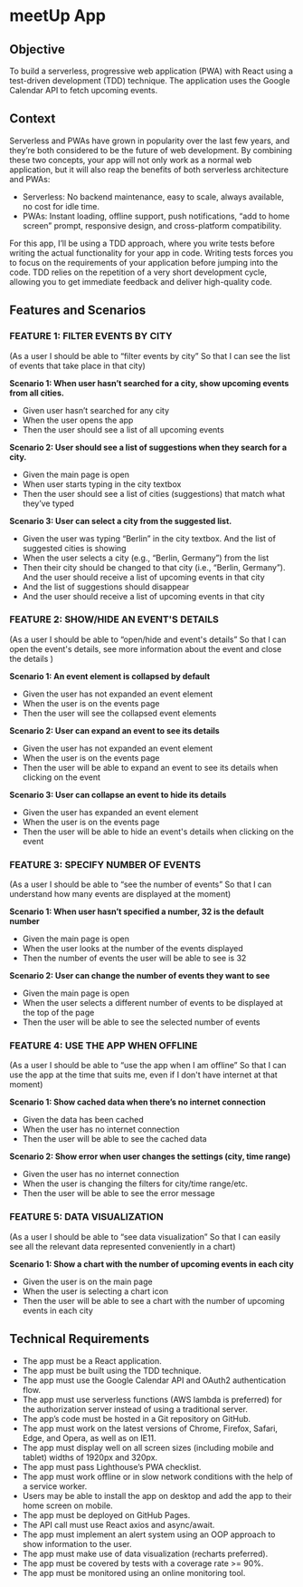 # meetUp App

## Objective

To build a serverless, progressive web application (PWA) with React using a test-driven
development (TDD) technique. The application uses the Google Calendar API to fetch
upcoming events.

## Context

Serverless and PWAs have grown in popularity over the last few years, and they’re both
considered to be the future of web development. By combining these two concepts, your app
will not only work as a normal web application, but it will also reap the benefits of both
serverless architecture and PWAs:

- Serverless: No backend maintenance, easy to scale, always available, no cost for idle
time.
- PWAs: Instant loading, offline support, push notifications, “add to home screen” prompt,
responsive design, and cross-platform compatibility.

For this app, I’ll be using a TDD approach, where you write tests before writing the actual
functionality for your app in code. Writing tests forces you to focus on the requirements of your
application before jumping into the code. TDD relies on the repetition of a very short
development cycle, allowing you to get immediate feedback and deliver high-quality code.

## Features and Scenarios

### FEATURE 1: FILTER EVENTS BY CITY 

(As a user
I should be able to “filter events by city”
So that I can see the list of events that take place in that city)

**Scenario 1: When user hasn’t searched for a city, show upcoming events from all cities.**

- Given user hasn’t searched for any city
- When the user opens the app
- Then the user should see a list of all upcoming events

**Scenario 2: User should see a list of suggestions when they search for a city.**

- Given the main page is open
- When user starts typing in the city textbox
- Then the user should see a list of cities (suggestions) that match what they’ve typed

**Scenario 3: User can select a city from the suggested list.**

- Given the user was typing “Berlin” in the city textbox. And the list of suggested cities is showing
- When the user selects a city (e.g., “Berlin, Germany”) from the list
- Then their city should be changed to that city (i.e., “Berlin, Germany”). And the user should receive a list of upcoming events in that city
- And the list of suggestions should disappear
- And the user should receive a list of upcoming events in that city

### FEATURE 2: SHOW/HIDE AN EVENT'S DETAILS

(As a user
I should be able to “open/hide and event's details”
So that I can open the event's details, see more information about the event and close the details )

**Scenario 1: An event element is collapsed by default**

- Given the user has not expanded an event element
- When the user is on the events page
- Then the user will see the collapsed event elements

**Scenario 2: User can expand an event to see its details**

- Given the user has not expanded an event element
- When the user is on the events page
- Then the user will be able to expand an event to see its details when clicking on the event

**Scenario 3: User can collapse an event to hide its details**

- Given the user has expanded an event element
- When the user is on the events page
- Then the user will be able to hide an event's details when clicking on the event

### FEATURE 3: SPECIFY NUMBER OF EVENTS

(As a user
I should be able to “see the number of events”
So that I can understand how many events are displayed at the moment)

**Scenario 1: When user hasn’t specified a number, 32 is the default number**

- Given the main page is open
- When the user looks at the number of the events displayed
- Then the number of events the user will be able to see is 32

**Scenario 2: User can change the number of events they want to see**

- Given the main page is open
- When the user selects a different number of events to be displayed at the top of the page
- Then the user will be able to see the selected number of events

### FEATURE 4: USE THE APP WHEN OFFLINE

(As a user
I should be able to “use the app when I am offline”
So that I can use the app at the time that suits me, even if I don't have internet at that moment)

**Scenario 1: Show cached data when there’s no internet connection**

- Given the data has been cached
- When the user has no internet connection
- Then the user will be able to see the cached data

**Scenario 2: Show error when user changes the settings (city, time range)**

- Given the user has no internet connection
- When the user is changing the filters for city/time range/etc.
- Then the user will be able to see the error message

### FEATURE 5: DATA VISUALIZATION

(As a user
I should be able to “see data visualization”
So that I can easily see all the relevant data represented conveniently in a chart)

**Scenario 1: Show a chart with the number of upcoming events in each city**

- Given the user is on the main page
- When the user is selecting a chart icon
- Then the user will be able to see a chart with the number of upcoming events in each city

## Technical Requirements

- The app must be a React application.
- The app must be built using the TDD technique.
- The app must use the Google Calendar API and OAuth2 authentication flow.
- The app must use serverless functions (AWS lambda is preferred) for the authorization
server instead of using a traditional server.
- The app’s code must be hosted in a Git repository on GitHub.
- The app must work on the latest versions of Chrome, Firefox, Safari, Edge, and Opera,
as well as on IE11.
- The app must display well on all screen sizes (including mobile and tablet) widths of
1920px and 320px.
- The app must pass Lighthouse’s PWA checklist.
- The app must work offline or in slow network conditions with the help of a service
worker.
- Users may be able to install the app on desktop and add the app to their home screen
on mobile.
- The app must be deployed on GitHub Pages.
- The API call must use React axios and async/await.
- The app must implement an alert system using an OOP approach to show information to
the user.
- The app must make use of data visualization (recharts preferred).
- The app must be covered by tests with a coverage rate >= 90%.
- The app must be monitored using an online monitoring tool.
